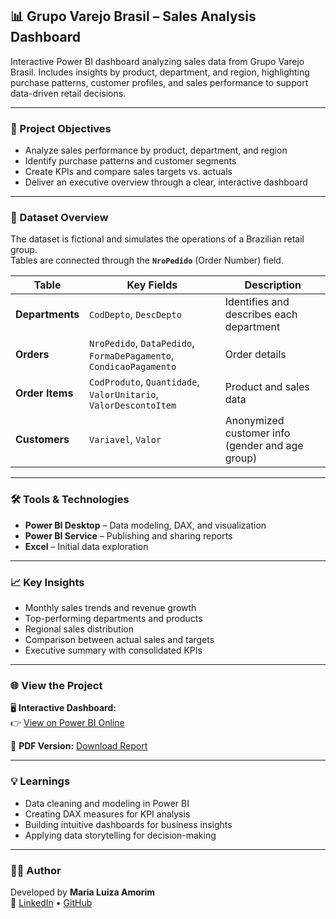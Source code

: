 ## 📊 Grupo Varejo Brasil – Sales Analysis Dashboard

Interactive Power BI dashboard analyzing sales data from Grupo Varejo Brasil. Includes insights by product, department, and region, highlighting purchase patterns, customer profiles, and sales performance to support data-driven retail decisions.

---

### 🎯 Project Objectives
- Analyze sales performance by product, department, and region  
- Identify purchase patterns and customer segments  
- Create KPIs and compare sales targets vs. actuals  
- Deliver an executive overview through a clear, interactive dashboard  

---

### 🧩 Dataset Overview
The dataset is fictional and simulates the operations of a Brazilian retail group.  
Tables are connected through the **`NroPedido`** (Order Number) field.

| Table | Key Fields | Description |
|--------|-------------|-------------|
| **Departments** | `CodDepto`, `DescDepto` | Identifies and describes each department |
| **Orders** | `NroPedido`, `DataPedido`, `FormaDePagamento`, `CondicaoPagamento` | Order details |
| **Order Items** | `CodProduto`, `Quantidade`, `ValorUnitario`, `ValorDescontoItem` | Product and sales data |
| **Customers** | `Variavel`, `Valor` | Anonymized customer info (gender and age group) |

---

### 🛠️ Tools & Technologies
- **Power BI Desktop** – Data modeling, DAX, and visualization  
- **Power BI Service** – Publishing and sharing reports  
- **Excel** – Initial data exploration  

---

### 📈 Key Insights
- Monthly sales trends and revenue growth  
- Top-performing departments and products  
- Regional sales distribution  
- Comparison between actual sales and targets  
- Executive summary with consolidated KPIs  

---

### 🌐 View the Project
🖥️ **Interactive Dashboard:**  
👉 [View on Power BI Online](https://app.powerbi.com/reportEmbed?reportId=ca0f2c4f-45a5-4165-ae82-4ee51d476882&autoAuth=true&ctid=b7639e46-4c53-4576-8a51-6e477292ae01)

📎 **PDF Version:** [Download Report](#)

---

### 💡 Learnings
- Data cleaning and modeling in Power BI  
- Creating DAX measures for KPI analysis  
- Building intuitive dashboards for business insights  
- Applying data storytelling for decision-making  

---

### 👩‍💻 Author
Developed by **Maria Luiza Amorim**  
🔗 [LinkedIn](#) • [GitHub](#)


